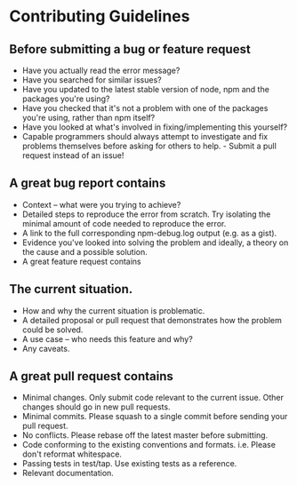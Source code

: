 # Contributing Guidelines

## Before submitting a bug or feature request

 - Have you actually read the error message?
 - Have you searched for similar issues?
 - Have you updated to the latest stable version of node, npm and the packages you're using?
 - Have you checked that it's not a problem with one of the packages you're using, rather than npm itself?
 - Have you looked at what's involved in fixing/implementing this yourself?
 - Capable programmers should always attempt to investigate and fix problems themselves before asking for others to help. - Submit a pull request instead of an issue!

## A great bug report contains

 - Context – what were you trying to achieve?
 - Detailed steps to reproduce the error from scratch. Try isolating the minimal amount of code needed to reproduce the error.
 - A link to the full corresponding npm-debug.log output (e.g. as a gist).
 - Evidence you've looked into solving the problem and ideally, a theory on the cause and a possible solution.
 - A great feature request contains

## The current situation.

 - How and why the current situation is problematic.
 - A detailed proposal or pull request that demonstrates how the problem could be solved.
 - A use case – who needs this feature and why?
 - Any caveats.

## A great pull request contains

 - Minimal changes. Only submit code relevant to the current issue. Other changes should go in new pull requests.
 - Minimal commits. Please squash to a single commit before sending your pull request.
 - No conflicts. Please rebase off the latest master before submitting.
 - Code conforming to the existing conventions and formats. i.e. Please don't reformat whitespace.
 - Passing tests in test/tap. Use existing tests as a reference.
 - Relevant documentation.
 